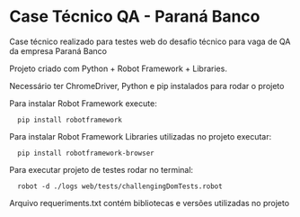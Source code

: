 # Case Técnico QA - Paraná Banco
Case técnico realizado para testes web do desafio técnico para vaga de QA da empresa Paraná Banco

Projeto criado com Python + Robot Framework + Libraries.

Necessário ter ChromeDriver, Python e pip instalados para rodar o projeto

Para instalar Robot Framework execute:
```
  pip install robotframework
```
Para instalar Robot Framework Libraries utilizadas no projeto executar:
```
  pip install robotframework-browser
```

Para executar projeto de testes rodar no terminal:
```
  robot -d ./logs web/tests/challengingDomTests.robot 
```

Arquivo requeriments.txt contém bibliotecas e versões utilizadas no projeto
